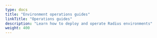 ```yaml
---
type: docs
title: "Environment operations guides"
linkTitle: "Operations guides"
description: "Learn how to deploy and operate Radius environments"
weight: 400
---
```

